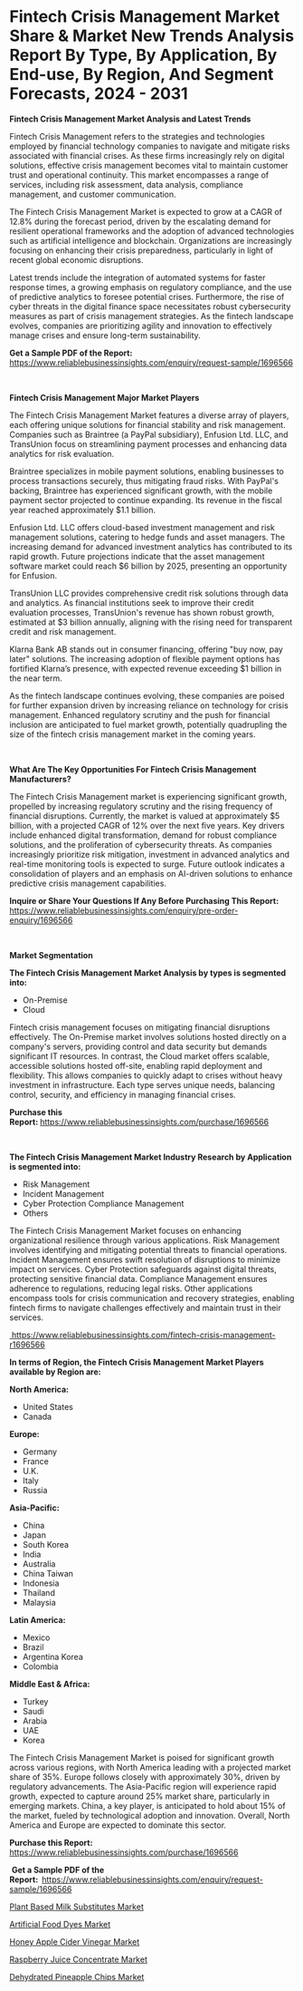 <p><h1>Fintech Crisis Management Market Share & Market New Trends Analysis Report By Type, By Application, By End-use, By Region, And Segment Forecasts, 2024 - 2031</h1></p><p><strong>Fintech Crisis Management Market Analysis and Latest Trends</strong></p>
<p><p>Fintech Crisis Management refers to the strategies and technologies employed by financial technology companies to navigate and mitigate risks associated with financial crises. As these firms increasingly rely on digital solutions, effective crisis management becomes vital to maintain customer trust and operational continuity. This market encompasses a range of services, including risk assessment, data analysis, compliance management, and customer communication.</p><p>The Fintech Crisis Management Market is expected to grow at a CAGR of 12.8% during the forecast period, driven by the escalating demand for resilient operational frameworks and the adoption of advanced technologies such as artificial intelligence and blockchain. Organizations are increasingly focusing on enhancing their crisis preparedness, particularly in light of recent global economic disruptions. </p><p>Latest trends include the integration of automated systems for faster response times, a growing emphasis on regulatory compliance, and the use of predictive analytics to foresee potential crises. Furthermore, the rise of cyber threats in the digital finance space necessitates robust cybersecurity measures as part of crisis management strategies. As the fintech landscape evolves, companies are prioritizing agility and innovation to effectively manage crises and ensure long-term sustainability.</p></p>
<p><strong>Get a Sample PDF of the Report:&nbsp;</strong> <a href="https://www.reliablebusinessinsights.com/enquiry/request-sample/1696566?utm_campaign=1759&utm_medium=2&utm_source=Github&utm_content=ia&utm_term=20102024&utm_id=fintech-crisis-management">https://www.reliablebusinessinsights.com/enquiry/request-sample/1696566</a></p>
<p>&nbsp;</p>
<p><strong>Fintech Crisis Management Major Market Players</strong></p>
<p><p>The Fintech Crisis Management Market features a diverse array of players, each offering unique solutions for financial stability and risk management. Companies such as Braintree (a PayPal subsidiary), Enfusion Ltd. LLC, and TransUnion focus on streamlining payment processes and enhancing data analytics for risk evaluation.</p><p>Braintree specializes in mobile payment solutions, enabling businesses to process transactions securely, thus mitigating fraud risks. With PayPal's backing, Braintree has experienced significant growth, with the mobile payment sector projected to continue expanding. Its revenue in the fiscal year reached approximately $1.1 billion.</p><p>Enfusion Ltd. LLC offers cloud-based investment management and risk management solutions, catering to hedge funds and asset managers. The increasing demand for advanced investment analytics has contributed to its rapid growth. Future projections indicate that the asset management software market could reach $6 billion by 2025, presenting an opportunity for Enfusion.</p><p>TransUnion LLC provides comprehensive credit risk solutions through data and analytics. As financial institutions seek to improve their credit evaluation processes, TransUnion's revenue has shown robust growth, estimated at $3 billion annually, aligning with the rising need for transparent credit and risk management.</p><p>Klarna Bank AB stands out in consumer financing, offering "buy now, pay later" solutions. The increasing adoption of flexible payment options has fortified Klarna’s presence, with expected revenue exceeding $1 billion in the near term.</p><p>As the fintech landscape continues evolving, these companies are poised for further expansion driven by increasing reliance on technology for crisis management. Enhanced regulatory scrutiny and the push for financial inclusion are anticipated to fuel market growth, potentially quadrupling the size of the fintech crisis management market in the coming years.</p></p>
<p>&nbsp;</p>
<p><strong>What Are The Key Opportunities For Fintech Crisis Management Manufacturers?</strong></p>
<p><p>The Fintech Crisis Management market is experiencing significant growth, propelled by increasing regulatory scrutiny and the rising frequency of financial disruptions. Currently, the market is valued at approximately $5 billion, with a projected CAGR of 12% over the next five years. Key drivers include enhanced digital transformation, demand for robust compliance solutions, and the proliferation of cybersecurity threats. As companies increasingly prioritize risk mitigation, investment in advanced analytics and real-time monitoring tools is expected to surge. Future outlook indicates a consolidation of players and an emphasis on AI-driven solutions to enhance predictive crisis management capabilities.</p></p>
<p><strong>Inquire or Share Your Questions If Any Before Purchasing This Report:</strong> <a href="https://www.reliablebusinessinsights.com/enquiry/pre-order-enquiry/1696566?utm_campaign=1759&utm_medium=2&utm_source=Github&utm_content=ia&utm_term=20102024&utm_id=fintech-crisis-management">https://www.reliablebusinessinsights.com/enquiry/pre-order-enquiry/1696566</a></p>
<p>&nbsp;</p>
<p><strong>Market Segmentation</strong></p>
<p><strong>The Fintech Crisis Management Market Analysis by types is segmented into:</strong></p>
<p><ul><li>On-Premise</li><li>Cloud</li></ul></p>
<p><p>Fintech crisis management focuses on mitigating financial disruptions effectively. The On-Premise market involves solutions hosted directly on a company's servers, providing control and data security but demands significant IT resources. In contrast, the Cloud market offers scalable, accessible solutions hosted off-site, enabling rapid deployment and flexibility. This allows companies to quickly adapt to crises without heavy investment in infrastructure. Each type serves unique needs, balancing control, security, and efficiency in managing financial crises.</p></p>
<p><strong>Purchase this Report:&nbsp;</strong><a href="https://www.reliablebusinessinsights.com/purchase/1696566?utm_campaign=1759&utm_medium=2&utm_source=Github&utm_content=ia&utm_term=20102024&utm_id=fintech-crisis-management">https://www.reliablebusinessinsights.com/purchase/1696566</a></p>
<p>&nbsp;</p>
<p><strong>The Fintech Crisis Management Market Industry Research by Application is segmented into:</strong></p>
<p><ul><li>Risk Management</li><li>Incident Management</li><li>Cyber Protection Compliance Management</li><li>Others</li></ul></p>
<p><p>The Fintech Crisis Management Market focuses on enhancing organizational resilience through various applications. Risk Management involves identifying and mitigating potential threats to financial operations. Incident Management ensures swift resolution of disruptions to minimize impact on services. Cyber Protection safeguards against digital threats, protecting sensitive financial data. Compliance Management ensures adherence to regulations, reducing legal risks. Other applications encompass tools for crisis communication and recovery strategies, enabling fintech firms to navigate challenges effectively and maintain trust in their services.</p></p>
<p><a href="https://www.reliablebusinessinsights.com/fintech-crisis-management-r1696566?utm_campaign=1759&utm_medium=2&utm_source=Github&utm_content=ia&utm_term=20102024&utm_id=fintech-crisis-management">&nbsp;https://www.reliablebusinessinsights.com/fintech-crisis-management-r1696566</a></p>
<p><strong>In terms of Region, the Fintech Crisis Management Market Players available by Region are:</strong></p>
<p>
    <p> <strong> North America: </strong>
        <ul>
            <li>United States</li>
            <li>Canada</li>
        </ul>
        </p> 
    <p> <strong> Europe: </strong>
        <ul>
            <li>Germany</li>
            <li>France</li>
            <li>U.K.</li>
            <li>Italy</li>
            <li>Russia</li>
        </ul>
        </p> 
    <p> <strong> Asia-Pacific: </strong>
        <ul>
            <li>China</li>
            <li>Japan</li>
            <li>South Korea</li>
            <li>India</li>
            <li>Australia</li>
            <li>China Taiwan</li>
            <li>Indonesia</li>
            <li>Thailand</li>
            <li>Malaysia</li>
        </ul>
        </p> 
    <p> <strong> Latin America: </strong>
        <ul>
            <li>Mexico</li>
            <li>Brazil</li>
            <li>Argentina Korea</li>
            <li>Colombia</li>
        </ul>
        </p> 
    <p> <strong> Middle East & Africa: </strong>
        <ul>
            <li>Turkey</li>
            <li>Saudi</li>
            <li>Arabia</li>
            <li>UAE</li>
            <li>Korea</li>
        </ul>
    </p>
    </p>
<p><p>The Fintech Crisis Management Market is poised for significant growth across various regions, with North America leading with a projected market share of 35%. Europe follows closely with approximately 30%, driven by regulatory advancements. The Asia-Pacific region will experience rapid growth, expected to capture around 25% market share, particularly in emerging markets. China, a key player, is anticipated to hold about 15% of the market, fueled by technological adoption and innovation. Overall, North America and Europe are expected to dominate this sector.</p></p>
<p><strong>Purchase this Report: </strong><a href="https://www.reliablebusinessinsights.com/purchase/1696566?utm_campaign=1759&utm_medium=2&utm_source=Github&utm_content=ia&utm_term=20102024&utm_id=fintech-crisis-management">https://www.reliablebusinessinsights.com/purchase/1696566</a></p>
<p>&nbsp;<strong>Get a Sample PDF of the Report:&nbsp;&nbsp;</strong><a href="https://www.reliablebusinessinsights.com/enquiry/request-sample/1696566?utm_campaign=1759&utm_medium=2&utm_source=Github&utm_content=ia&utm_term=20102024&utm_id=fintech-crisis-management">https://www.reliablebusinessinsights.com/enquiry/request-sample/1696566</a></p>
<p><strong></strong></p>
<p><p><a href="https://www.linkedin.com/pulse/plant-based-milk-substitutes-market-overview-forecast-2024-fhbpe?utm_campaign=1759&utm_medium=2&utm_source=Github&utm_content=ia&utm_term=20102024&utm_id=fintech-crisis-management">Plant Based Milk Substitutes Market</a></p><p><a href="https://www.linkedin.com/pulse/artificial-food-dyes-market-analysis-product-segmentation-zcfee?utm_campaign=1759&utm_medium=2&utm_source=Github&utm_content=ia&utm_term=20102024&utm_id=fintech-crisis-management">Artificial Food Dyes Market</a></p><p><a href="https://www.linkedin.com/pulse/honey-apple-cider-vinegar-market-evolution-regional-adaptations-opkye?utm_campaign=1759&utm_medium=2&utm_source=Github&utm_content=ia&utm_term=20102024&utm_id=fintech-crisis-management">Honey Apple Cider Vinegar Market</a></p><p><a href="https://www.linkedin.com/pulse/raspberry-juice-concentrate-market-size-share-analysis-3tcze?utm_campaign=1759&utm_medium=2&utm_source=Github&utm_content=ia&utm_term=20102024&utm_id=fintech-crisis-management">Raspberry Juice Concentrate Market</a></p><p><a href="https://www.linkedin.com/pulse/dehydrated-pineapple-chips-market2024-2031-industry-insights-maqme?utm_campaign=1759&utm_medium=2&utm_source=Github&utm_content=ia&utm_term=20102024&utm_id=fintech-crisis-management">Dehydrated Pineapple Chips Market</a></p></p>